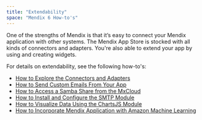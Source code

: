 ```yaml
---
title: "Extendability"
space: "Mendix 6 How-to's"
---
```


One of the strengths of Mendix is that it’s easy to connect your Mendix application with other systems. The Mendix App Store is stocked with all kinds of connectors and adapters. You're also able to extend your app by using and creating widgets.

For details on extendability, see the following how-to's:

* [How to Explore the Connectors and Adapters](Explore+the+Connectors+and+Adapters)
* [How to Send Custom Emails From Your App](Send+Custom+Emails+From+Your+App)
* [How to Access a Samba Share from the MxCloud](Access+a+Samba+share+from+the+MxCloud)
* [How to Install and Configure the SMTP Module](Install+and+Configure+the+SMTP+Module)
* [How to Visualize Data Using the ChartsJS Module](Visualize+Data+using+the+ChartsJS+Module)
* [How to Incorporate Mendix Application with Amazon Machine Learning](How+to+incorporate+Mendix+application+with+Amazon+Machine+Learning)